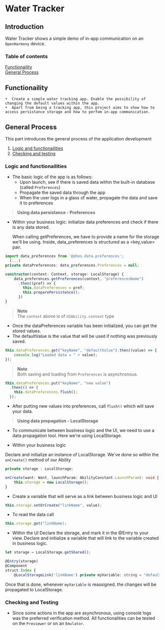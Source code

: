 # Water Tracker
## Introduction

Water Tracker shows a simple demo of in-app communication on an `OpenHarmony` device.

### Table of contents
 [Functionaility](#functionaility)  
 [General Process](#general-process)

## Functionaility
    •  Create a simple water tracking app. Enable the possibility of changing the default values within the app.
    •  Apart from being a tracking app, this project aims to show how to access persistance storage and how to perfom in-app communication.

## General Process
This part introduces the general process of the application development  
1. [Logic and functionailities](#logic-and-functionailities)
2. [Checking and testing](#checking-and-testing)
    
### Logic and functionailities
- The basic logic of the app is as follows:
  -  Upon launch, see if there is saved data within the built-in database (called `Preferences`)
	-  Propagate the saved data through the app
  -  When the user logs in a glass of water, propagate the data and save it to preferences

>**Using data persistance - Preferences**

- Within your business logic:
	initialize data preferences and check if there is any data stored.
	
	When calling getPreferences, we have to provide a name for the storage we'll be using. 
	Inside, data_preferences is structured as a <key,value> pair.

```typescript
import data_preferences from '@ohos.data.preferences';
  (...)
private dataPreferences: data_preferences.Preferences = null;

constructor(context: Context, storage: LocalStorage) {
	data_preferences.getPreferences(context, "preferencesName")
	  .then((pref) => {
	    this.dataPreferences = pref;
	    this.preparePersistence();
	  })
}
```
> **Note**  
> The `context` above is of `UIAbility.context` type

- Once the dataPreferences variable has been initialized, you can get the stored values. 
- The defaultValue is the value that will be used if nothing was previously saved.


```typescript
this.dataPreferences.get("keyName", "defaultValue").then((value) => {
	console.log("Loaded data = " + value);
});

```

> **Note**  
> Both saving and loading from `Preferences` is asynchronous.

```typescript
this.dataPreferences.put("keyName", "new value")
  .then(() => {
    this.dataPreferences.flush();
  });
```

- After putting new values into preferences, call `flush()` which will save your data.

>**Using data propagation - LocalStorage**

- To communicate between business logic and the UI, we need to use a data propagation tool. Here we're using LocalStorage.

- Within your business logic

Declare and initialize an instance of LocalStorage. We've done so within the `onCreate()` method of our Ability

```typescript
private storage : LocalStorage;

onCreate(want: Want, launchParam: AbilityConstant.LaunchParam): void {
	this.storage = new LocalStorage();
}

```

- Create a variable that will serve as a link between business logic and UI

```typescript
this.storage.setOrCreate("linkName", value);
```

- To read the data call
```typescript
this.storage.get("linkName);
```

- Within the UI
Declare the storage, and mark it in the @Entry to your view.
Declare and initialize a variable that will link to the variable created in business logic.

```typescript
let storage = LocalStorage.getShared();

@Entry(storage)
@Component
struct Index {
	@LocalStorageLink('linkName') private myVariable: string = "default value";
```

Once that is done, whenever `myVariable` is reassigned, the changes will be propagated to LocalStorage.

### Checking and Testing
- Since some actions in the app are asynchronous, using console logs was the preferred verification method.
  All functionalities can be tested on the `Previewer` or on an `Emulator`.

